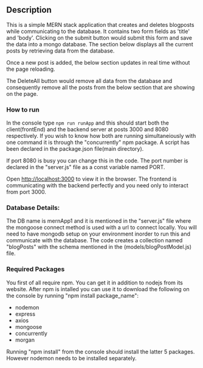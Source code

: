 ## Description
This is a simple MERN stack application that creates and deletes blogposts while communicating to the database. It contains two form fields as 'title' and 'body'. Clicking on the submit button would submit this form and save the data into a mongo database. The section below displays all the current posts by retrieving data from the database. 

Once a new post is added, the below section updates in real time without the page reloading.

The DeleteAll button would remove all data from the database and consequently remove all the posts from the below section that are showing on the page.

### How to run
In the console type `npm run runApp` and this should start both the client(frontEnd) and the backend server at posts 3000 and 8080 respectively. If you wish to know how both are running simultaneiously with one command it is through the "concurrently" npm package. A script has been declared in the package.json file(main directory).

If port 8080 is busy you can change this in the code. The port number is declared in the "server.js" file as a const variable named PORT.

Open [http://localhost:3000](http://localhost:3000) to view it in the browser.
The frontend is communicating with the backend perfectly and you need only to interact from port 3000. 


### Database Details:
The DB name is mernApp1 and it is mentioned in the "server.js" file where the mongoose connect method is used with a url to connect locally. You will need to have mongodb setup on your environment inorder to run this and communicate with the database. The code creates a collection named "blogPosts" with the schema mentioned in the (models/blogPostModel.js) file.

### Required Packages
You first of all require npm. You can get it in addition to nodejs from its website. After npm is intalled you can use it to download the following on the console by running "npm install package_name":
  - nodemon
  - express
  - axios
  - mongoose
  - concurrently
  - morgan

Running "npm install" from the console should install the latter 5 packages. However nodemon needs to be installed separately.

